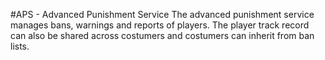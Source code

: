 #APS - Advanced Punishment Service
The advanced punishment service manages bans, warnings and reports of players. The player track record can also be shared across costumers and costumers can inherit from ban lists.
